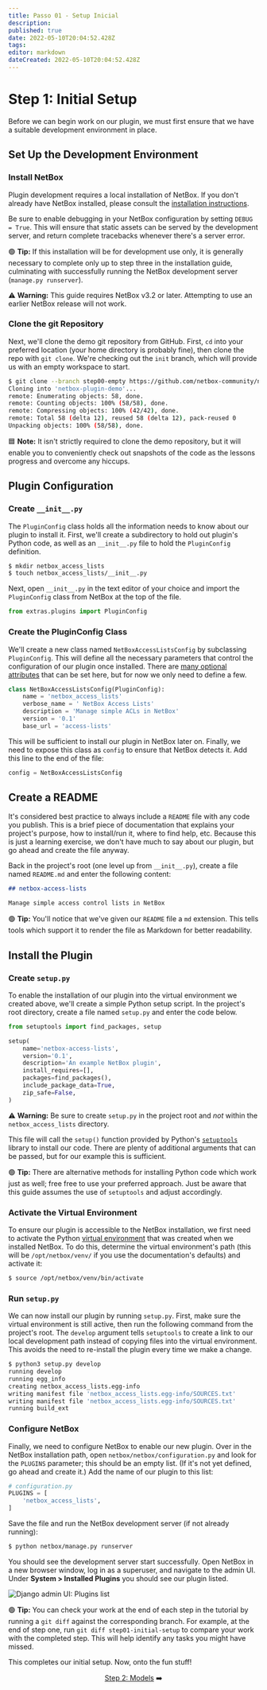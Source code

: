 ```yaml
---
title: Passo 01 - Setup Inicial
description: 
published: true
date: 2022-05-10T20:04:52.428Z
tags: 
editor: markdown
dateCreated: 2022-05-10T20:04:52.428Z
---
```


# Step 1: Initial Setup

Before we can begin work on our plugin, we must first ensure that we have a suitable development environment in place.

## Set Up the Development Environment

### Install NetBox

Plugin development requires a local installation of NetBox. If you don't already have NetBox installed, please consult the [installation instructions](https://netbox.readthedocs.io/en/stable/installation/).

Be sure to enable debugging in your NetBox configuration by setting `DEBUG = True`. This will ensure that static assets can be served by the development server, and return complete tracebacks whenever there's a server error.

:green_circle: **Tip:** If this installation will be for development use only, it is generally necessary to complete only up to step three in the installation guide, culminating with successfully running the NetBox development server (`manage.py runserver`).

:warning: **Warning:** This guide requires NetBox v3.2 or later. Attempting to use an earlier NetBox release will not work.

### Clone the git Repository

Next, we'll clone the demo git repository from GitHub. First, `cd` into your preferred location (your home directory is probably fine), then clone the repo with `git clone`. We're checking out the `init` branch, which will provide us with an empty workspace to start.

```bash
$ git clone --branch step00-empty https://github.com/netbox-community/netbox-plugin-demo
Cloning into 'netbox-plugin-demo'...
remote: Enumerating objects: 58, done.
remote: Counting objects: 100% (58/58), done.
remote: Compressing objects: 100% (42/42), done.
remote: Total 58 (delta 12), reused 58 (delta 12), pack-reused 0
Unpacking objects: 100% (58/58), done.
```

:blue_square: **Note:** It isn't strictly required to clone the demo repository, but it will enable you to conveniently check out snapshots of the code as the lessons progress and overcome any hiccups.

## Plugin Configuration

### Create `__init__.py`

The `PluginConfig` class holds all the information needs to know about our plugin to install it. First, we'll create a subdirectory to hold out plugin's Python code, as well as an `__init__.py` file to hold the `PluginConfig` definition.

```bash
$ mkdir netbox_access_lists
$ touch netbox_access_lists/__init__.py
```

Next, open `__init__.py` in the text editor of your choice and import the `PluginConfig` class from NetBox at the top of the file.

```python
from extras.plugins import PluginConfig
```

### Create the PluginConfig Class

We'll create a new class named `NetBoxAccessListsConfig` by subclassing `PluginConfig`. This will define all the necessary parameters that control the configuration of our plugin once installed. There are [many optional attributes](https://netbox.readthedocs.io/en/stable/plugins/development/#pluginconfig-attributes) that can be set here, but for now we only need to define a few.

```python
class NetBoxAccessListsConfig(PluginConfig):
    name = 'netbox_access_lists'
    verbose_name = ' NetBox Access Lists'
    description = 'Manage simple ACLs in NetBox'
    version = '0.1'
    base_url = 'access-lists'
```

This will be sufficient to install our plugin in NetBox later on. Finally, we need to expose this class as `config` to ensure that NetBox detects it. Add this line to the end of the file:

```python
config = NetBoxAccessListsConfig
```

## Create a README

It's considered best practice to always include a `README` file with any code you publish. This is a brief piece of documentation that explains your project's purpose, how to install/run it, where to find help, etc. Because this is just a learning exercise, we don't have much to say about our plugin, but go ahead and create the file anyway.

Back in the project's root (one level up from `__init__.py`), create a file named `README.md` and enter the following content:

```markdown
## netbox-access-lists

Manage simple access control lists in NetBox
```

:green_circle: **Tip:** You'll notice that we've given our `README` file a `md` extension. This tells tools which support it to render the file as Markdown for better readability.

## Install the Plugin

### Create `setup.py`

To enable the installation of our plugin into the virtual environment we created above, we'll create a simple Python setup script. In the project's root directory, create a file named `setup.py` and enter the code below.

```python
from setuptools import find_packages, setup

setup(
    name='netbox-access-lists',
    version='0.1',
    description='An example NetBox plugin',
    install_requires=[],
    packages=find_packages(),
    include_package_data=True,
    zip_safe=False,
)
```

:warning: **Warning:** Be sure to create `setup.py` in the project root and _not_ within the `netbox_access_lists` directory.

This file will call the `setup()` function provided by Python's [`setuptools`](https://packaging.python.org/en/latest/guides/distributing-packages-using-setuptools/) library to install our code. There are plenty of additional arguments that can be passed, but for our example this is sufficient.

:green_circle: **Tip:** There are alternative methods for installing Python code which work just as well; free free to use your preferred approach. Just be aware that this guide assumes the use of `setuptools` and adjust accordingly.

### Activate the Virtual Environment

To ensure our plugin is accessible to the NetBox installation, we first need to activate the Python [virtual environment](https://docs.python.org/3/library/venv.html) that was created when we installed NetBox. To do this, determine the virtual environment's path (this will be `/opt/netbox/venv/` if you use the documentation's defaults) and activate it:

```bash
$ source /opt/netbox/venv/bin/activate
```

### Run `setup.py`

We can now install our plugin by running `setup.py`. First, make sure the virtual environment is still active, then run the following command from the project's root. The `develop` argument tells `setuptools` to create a link to our local development path instead of copying files into the virtual environment. This avoids the need to re-install the plugin every time we make a change.

```bash
$ python3 setup.py develop
running develop
running egg_info
creating netbox_access_lists.egg-info
writing manifest file 'netbox_access_lists.egg-info/SOURCES.txt'
writing manifest file 'netbox_access_lists.egg-info/SOURCES.txt'
running build_ext
```

### Configure NetBox

Finally, we need to configure NetBox to enable our new plugin. Over in the NetBox installation path, open `netbox/netbox/configuration.py` and look for the `PLUGINS` parameter; this should be an empty list. (If it's not yet defined, go ahead and create it.) Add the name of our plugin to this list:

```python
# configuration.py
PLUGINS = [
    'netbox_access_lists',
]
```

Save the file and run the NetBox development server (if not already running):

```bash
$ python netbox/manage.py runserver
```

You should see the development server start successfully. Open NetBox in a new browser window, log in as a superuser, and navigate to the admin UI. Under **System > Installed Plugins** you should see our plugin listed.

![Django admin UI: Plugins list](/images/step01-django-admin-plugins.png)

:green_circle: **Tip:** You can check your work at the end of each step in the tutorial by running a `git diff` against the corresponding branch. For example, at the end of step one, run `git diff step01-initial-setup` to compare your work with the completed step. This will help identify any tasks you might have missed.

This completes our initial setup. Now, onto the fun stuff!

<div align="center">

[Step 2: Models](/tutorial/step02-models.md) :arrow_right:

</div>
